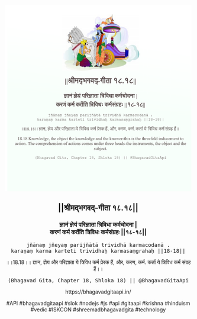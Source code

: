<img src="../../asset/BG_18_18.png"/>
<center><h2>||श्रीमद्‍भगवद्‍-गीता १८.१८||</h2>
<h3>ज्ञानं ज्ञेयं परिज्ञाता त्रिविधा कर्मचोदना |<br/>करणं कर्म कर्तेति त्रिविधः कर्मसंग्रहः ||१८-१८||</h3>
<pre>jñānaṃ jñeyaṃ parijñātā trividhā karmacodanā .<br/>karaṇaṃ karma karteti trividhaḥ karmasaṃgrahaḥ ||18-18||</pre>
<p>।।18.18।। ज्ञान, ज्ञेय और परिज्ञाता ये त्रिविध कर्म प्रेरक हैं, और, करण, कर्म. कर्ता ये त्रिविध कर्म संग्रह हैं।।</p>
<pre>(Bhagavad Gita, Chapter 18, Shloka 18) || @BhagavadGitaApi</pre><p>https://bhagavadgitaapi.in/</p><p>#API #bhagavadgitaapi #slok #nodejs #js #api #gitaapi #krishna #hinduism #vedic #ISKCON #shreemadbhagavadgita #technology</p></center>